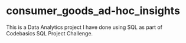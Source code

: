# consumer_goods_ad-hoc_insights
This is a Data Analytics project I have done using SQL as part of Codebasics SQL Project Challenge.
